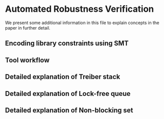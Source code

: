 # Automated Robustness Verification
We present some additional information in this file to explain concepts in the paper in further detail.

## Encoding library constraints using SMT

## Tool workflow

## Detailed explanation of Treiber stack

## Detailed explanation of Lock-free queue

## Detailed explanation of Non-blocking set
